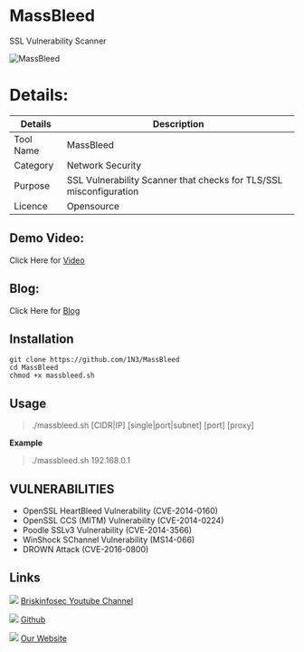MassBleed
============
SSL Vulnerability Scanner

![MassBleed](https://www.briskinfosec.com//assets/tooloftheday/Copy_of_Briskinfosec_TOD_Latest_samples_192.jpg)


Details:
============
|  Details | Description   |
| ------------ | ------------ |
|  Tool Name |  MassBleed |
|  Category | Network Security  |
|  Purpose | SSL Vulnerability Scanner that checks for TLS/SSL misconfiguration  |
|  Licence |    Opensource|

Demo Video:
-----------------
Click Here for [Video](https://youtu.be/G4sB_BJbtZU "Video")

Blog: 
--------------
Click Here for [Blog](https://www.briskinfosec.com/tooloftheday/toolofthedaydetail/MassBleed "Blog")

Installation
----------------

    git clone https://github.com/1N3/MassBleed
    cd MassBleed
	chmod +x massbleed.sh
    

Usage
------------

> ./massbleed.sh [CIDR|IP] [single|port|subnet] [port] [proxy]



**Example**

> ./massbleed.sh 192.168.0.1

VULNERABILITIES
--------------------

- OpenSSL HeartBleed Vulnerability (CVE-2014-0160)
- OpenSSL CCS (MITM) Vulnerability (CVE-2014-0224)
- Poodle SSLv3 Vulnerability (CVE-2014-3566)
- WinShock SChannel Vulnerability (MS14-066)
- DROWN Attack (CVE-2016-0800)

Links
----------------
![ ](https://img.icons8.com/color/15/000000/youtube-play.png) [Briskinfosec Youtube Channel](https://www.youtube.com/channel/UCcPmqqYETcO_7-6p_uUsF1w "Briskinfosec Youtube Channel")


 ![ ](https://img.icons8.com/glyph-neue/15/000000/github.png) [Github](https://github.com/briskinfosec "Github") 

  ![ ](https://img.icons8.com/ios/15/000000/internet--v2.png) [Our Website](https://www.briskinfosec.com/ "Our Website")
